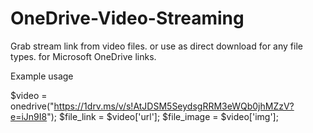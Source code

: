 # OneDrive-Video-Streaming
Grab stream link from video files. or use as direct download for any file types. for Microsoft OneDrive links.

Example usage

$video = onedrive("https://1drv.ms/v/s!AtJDSM5SeydsgRRM3eWQb0jhMZzV?e=iJn9I8");
$file_link = $video['url'];
$file_image = $video['img'];

